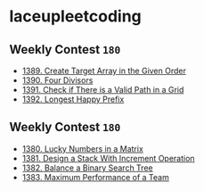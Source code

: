# laceupleetcoding

## Weekly Contest `180`
- [1389. Create Target Array in the Given Order]()
- [1390. Four Divisors]()
- [1391. Check if There is a Valid Path in a Grid]()
- [1392. Longest Happy Prefix]()

## Weekly Contest `180`
- [1380. Lucky Numbers in a Matrix](https://github.com/ttungl/laceupleetcoding/blob/master/weeklycontests/180/Lucky%20Numbers%20in%20a%20Matrix%201380.py)
- [1381. Design a Stack With Increment Operation](https://github.com/ttungl/laceupleetcoding/blob/master/weeklycontests/180/Design%20a%20Stack%20With%20Increment%20Operation%201381.py)
- [1382. Balance a Binary Search Tree](https://github.com/ttungl/laceupleetcoding/blob/master/weeklycontests/180/Balance%20a%20Binary%20Search%20Tree%201382.py)
- [1383. Maximum Performance of a Team](https://github.com/ttungl/laceupleetcoding/blob/master/weeklycontests/180/Maximum%20Performance%20of%20a%20Team%201383.py)
